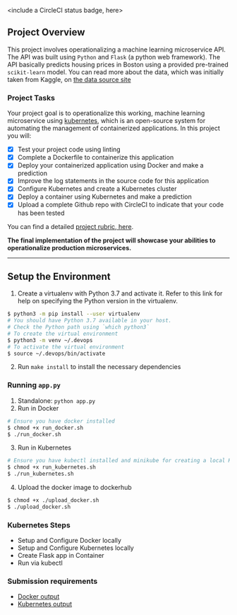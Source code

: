 <include a CircleCI status badge, here>

## Project Overview

This project involves operationalizing a machine learning microservice API. The API was built using `Python` and `Flask` (a python web framework). The API basically predicts housing prices in Boston using a provided pre-trained `scikit-learn` model. You can read more about the data, which was initially taken from Kaggle, on [the data source site](https://www.kaggle.com/c/boston-housing)

### Project Tasks

Your project goal is to operationalize this working, machine learning microservice using [kubernetes](https://kubernetes.io/), which is an open-source system for automating the management of containerized applications. In this project you will:
- [x] Test your project code using linting
- [x] Complete a Dockerfile to containerize this application
- [x] Deploy your containerized application using Docker and make a prediction
- [x] Improve the log statements in the source code for this application
- [x] Configure Kubernetes and create a Kubernetes cluster
- [x] Deploy a container using Kubernetes and make a prediction
- [x] Upload a complete Github repo with CircleCI to indicate that your code has been tested

You can find a detailed [project rubric, here](https://review.udacity.com/#!/rubrics/2576/view).

**The final implementation of the project will showcase your abilities to operationalize production microservices.**

---

## Setup the Environment

1. Create a virtualenv with Python 3.7 and activate it. Refer to this link for help on specifying the Python version in the virtualenv. 
```bash
$ python3 -m pip install --user virtualenv
# You should have Python 3.7 available in your host. 
# Check the Python path using `which python3`
# To create the virtual environment 
$ python3 -m venv ~/.devops 
# To activate the virtual environment 
$ source ~/.devops/bin/activate
```

2. Run `make install` to install the necessary dependencies

### Running `app.py`

1. Standalone:  `python app.py`
2. Run in Docker
```bash 
# Ensure you have docker installed 
$ chmod +x run_docker.sh 
$ ./run_docker.sh
``` 

3. Run in Kubernetes
```bash
# Ensure you have kubectl installed and minikube for creating a local Kubernetes cluster 
$ chmod +x run_kubernetes.sh 
$ ./run_kubernetes.sh
```

4. Upload the docker image to dockerhub 
```bash
$ chmod +x ./upload_docker.sh 
$ ./upload_docker.sh 
```

### Kubernetes Steps

* Setup and Configure Docker locally
* Setup and Configure Kubernetes locally
* Create Flask app in Container
* Run via kubectl

### Submission requirements 
* [Docker output](output_txt_files/docker_out.txt)
* [Kubernetes output](output_txt_files/kubernetes_out.txt)
